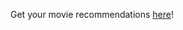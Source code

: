 Get your movie recommendations [here]([url](https://movie-recommender-app-01-f7a2cf17ef45.herokuapp.com/))! 
